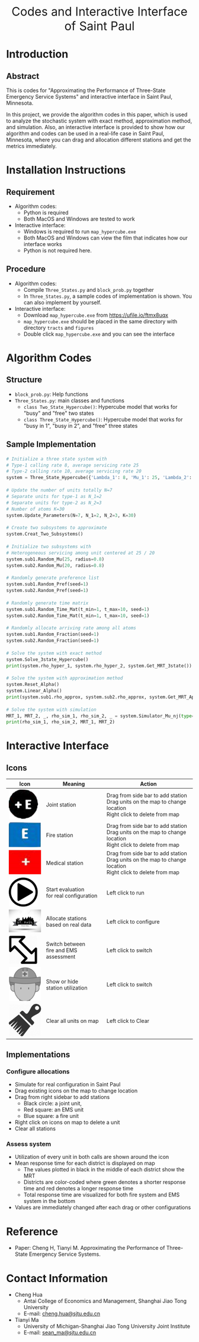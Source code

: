<center><font size=6>Codes and Interactive Interface of Saint Paul</font></center>

# Introduction

## Abstract

This is codes for "Approximating the Performance of Three-State Emergency Service Systems" and interactive interface in Saint Paul, Minnesota. 

In this project, we provide the algorithm codes in this paper, which is used to analyze the stochastic system with exact method, approximation method, and simulation. Also, an interactive interface is provided to show how our algorithm and codes can be used in a real-life case in Saint Paul, Minnesota, where you can drag and allocation different stations and get the metrics immediately. 


# Installation Instructions

## Requirement

- Algorithm codes: 
  - Python is required
  - Both MacOS and Windows are tested to work
- Interactive interface:
  - Windows is required to run `map_hypercube.exe`
  - Both MacOS and Windows can view the film that indicates how our interface works
  - Python is not required here.

## Procedure

- Algorithm codes: 
  - Compile `Three_States.py` and `block_prob.py` together
  - In `Three_States.py`, a sample codes of implementation is shown. You can also implement by yourself.
- Interactive interface:
  - Download `map_hypercube.exe` from https://ufile.io/ftmx8uqx
  - `map_hypercube.exe` should be placed in the same directory with directory `tracts` and `figures`
  - Double click `map_hypercube.exe` and you can see the interface
  



# Algorithm Codes

## Structure

- `block_prob.py`: Help functions
- `Three_States.py`: main classes and functions
  - `class Two_State_Hypercube()`: Hypercube model that works for "busy" and "free" two states
  - `class Three_State_Hypercube()`: Hypercube model that works for "busy in 1", "busy in 2", and "free" three states

## Sample Implementation

```python
# Initialize a three state system with
# Type-1 calling rate 8, average servicing rate 25
# Type-2 calling rate 10, average servicing rate 20
system = Three_State_Hypercube({'Lambda_1': 8, 'Mu_1': 25, 'Lambda_2': 10, 'Mu_2': 20})

# Update the number of units totally N=7
# Separate units for type-1 as N_1=2
# Separate units for type-2 as N_2=3
# Number of atoms K=30
system.Update_Parameters(N=7, N_1=2, N_2=3, K=30)

# Create two subsystems to approximate
system.Creat_Two_Subsystems()

# Initialize two subsystems with
# Heterogeneous servicing among unit centered at 25 / 20
system.sub1.Random_Mu(25, radius=0.8)
system.sub2.Random_Mu(20, radius=0.8)

# Randomly generate preference list
system.sub1.Random_Pref(seed=1)
system.sub2.Random_Pref(seed=1)

# Randomly generate time matrix
system.sub1.Random_Time_Mat(t_min=1, t_max=10, seed=1)
system.sub2.Random_Time_Mat(t_min=1, t_max=10, seed=1)

# Randomly allocate arriving rate among all atoms
system.sub1.Random_Fraction(seed=1)
system.sub2.Random_Fraction(seed=1)

# Solve the system with exact method
system.Solve_3state_Hypercube()
print(system.rho_hyper_1, system.rho_hyper_2, system.Get_MRT_3state())

# Solve the system with approximation method
system.Reset_Alpha()
system.Linear_Alpha()
print(system.sub1.rho_approx, system.sub2.rho_approx, system.Get_MRT_Approx_3state())

# Solve the system with simulation
MRT_1, MRT_2, _, rho_sim_1, rho_sim_2, _ = system.Simulator_Mu_nj(type="vec")
print(rho_sim_1, rho_sim_2, MRT_1, MRT_2)
```



# Interactive Interface

## Icons

| Icon                                                         | Meaning                                    | Action                                                       |
| ------------------------------------------------------------ | ------------------------------------------ | ------------------------------------------------------------ |
| <img src="./figures/joint.png" alt="joint" style="zoom:110%;" /> | Joint station                              | Drag from side bar to add station <br>Drag units on the map to change location<br> Right click to delete from map |
| <img src="./figures/fire.png" alt="fire" style="zoom:120%;" /> | Fire station                               | Drag from side bar to add station <br>Drag units on the map to change location<br>Right click to delete from map |
| <img src="./figures/med.png" alt="med" style="zoom:120%;" /> | Medical station                            | Drag from side bar to add station<br>Drag units on the map to change location<br/>Right click to delete from map |
| <img src="./figures/start.png" alt="start" style="zoom:8%;" /> | Start evaluation<br>for real configuration | Left click to run                                            |
| <img src="./figures/stpaul.jpg" alt="stpaul" style="zoom:9%;" /> | Allocate stations<br>based on real data    | Left click to configure                                      |
| <img src="./figures/switch.png" alt="switch" style="zoom:15%;" /> | Switch between<br>fire and EMS assessment  | Left click to switch                                         |
| <img src="./figures/uti.png" alt="uti" style="zoom:90%;" />  | Show or hide<br>station utilization        | Left click to switch                                         |
| <img src="./figures/clear-icon.png" alt="clear-icon" style="zoom:20%;" /> | Clear all units on map                     | Left click to Clear                                          |

## Implementations

### Configure allocations

- Simulate for real configuration in Saint Paul
- Drag existing icons on the map to change location
- Drag from right sidebar to add stations
  - Black circle: a joint unit,
  - Red square: an EMS unit
  - Blue square: a fire unit
- Right click on icons on map to delete a unit
- Clear all stations

### Assess system

- Utilization of every unit in both calls are shown around the icon
- Mean response time for each district is displayed on map
  - The values plotted in black in the middle of each district show the MRT
  - Districts are color-coded where green denotes a shorter response time and red denotes a longer response time
  - Total response time are visualized for both fire system and EMS system in the bottom
- Values are immediately changed after each drag or other configurations



# Reference

- Paper: Cheng H, Tianyi M. Approximating the Performance of Three-State Emergency Service Systems. 

# Contact Information

- Cheng Hua
  - Antai College of Economics and Management, Shanghai Jiao Tong University
  - E-mail: cheng.hua@sjtu.edu.cn
- Tianyi Ma
  - University of Michigan-Shanghai Jiao Tong University Joint Institute
  - E-mail: sean_ma@sjtu.edu.cn
